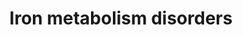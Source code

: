 ---
annotations:
- id: DOID:0111027
  parent: genetic disease
  type: Disease Ontology
  value: hemochromatosis type 2A
- id: PW:0001831
  parent: regulatory pathway
  type: Pathway Ontology
  value: altered iron homeostasis pathway
- id: DOID:0111030
  parent: genetic disease
  type: Disease Ontology
  value: hemochromatosis type 3
- id: CL:0000003
  parent: native cell
  type: Cell Type Ontology
  value: native cell
- id: DOID:0111029
  parent: genetic disease
  type: Disease Ontology
  value: hemochromatosis type 1
- id: PW:0002631
  parent: regulatory pathway
  type: Pathway Ontology
  value: iron uptake pathway
- id: DOID:0050649
  parent: genetic disease
  type: Disease Ontology
  value: atransferrinemia
- id: PW:0000590
  parent: regulatory pathway
  type: Pathway Ontology
  value: iron homeostasis pathway
- id: CL:0000584
  parent: native cell
  type: Cell Type Ontology
  value: enterocyte
- id: PW:0001589
  parent: disease pathway
  type: Pathway Ontology
  value: inborn error of metabolism pathway
- id: PW:0001816
  parent: disease pathway
  type: Pathway Ontology
  value: inborn error of metal metabolism pathway
- id: PW:0000004
  parent: regulatory pathway
  type: Pathway Ontology
  value: regulatory pathway
- id: DOID:2351
  parent: disease of metabolism
  type: Disease Ontology
  value: iron metabolism disease
- id: DOID:0111032
  parent: genetic disease
  type: Disease Ontology
  value: hemochromatosis type 2B
- id: DOID:655
  parent: genetic disease
  type: Disease Ontology
  value: inherited metabolic disorder
authors:
- AmauryPelzer
- EmiliaAgasi
description: This pathway was inspired by Chapter 40 of the book of Blau (ISBN 3642403360
  (978-3642403361)).  Intestinal iron is reduced by an cytochrome b reductase 1 (CYBRD1)
  and transported into intestinal cells by the divalent metal transporter SLC11A2
  (or DMT1). Inside cells, iron is stored as ferritin (FT). On the basolateral side,
  iron leaves the epithelium via a basolateral transporter, SLC40A1 (or IREG1), followed
  by oxidation through the action of hephaestin (Heph), a membrane-bound ceruloplasmin-like
  multicopper ferroxidase. Iron-loaded transferrin (Fe2-Tf) binds to the transferrin
  receptor (TfRC) on the surface of cells. The receptor-transferrin complex, localized
  in clathrin-coated pits (TTTT), is invaginated and forms endosomes. These specialized
  endosomes acquire a low internal pH due to the action of a proton pump (not shown).
  This leads to the dissociation of the iron from transferrin. Iron can be converted
  into its ferrous form by the metalloreductase STEAP3 and then leave the endosomes
  via SLC11A2. Apo-transferrin and transferrin receptors recycle to the plasma membrane
  for reuse. This iron uptake mechanism is found in most cell types, including enterocyte
  precursor cells. Excess iron can leave at least some cell types via SLC40A1 and
  can be converted to its ferric form by ceruloplasmin (CP), a non-membrane multicopper
  ferroxidase. Hereditary hemochromatosis results from mutations in HFE. HFE forms
  a heterodimer with β2-microglobulin, and some mutations that lead to hemochromatosis
  interrupt this interaction and thus lead to excess iron accumulation. Defects in
  a second transferrin receptor, TfR2, have recently been implicated in type 3 hemochromatosis.
  Hepcidin (HAMP) modulates cellular iron export through ferroportin (SLC40A1) by
  internalizing it into vesicles when the iron concentration is high. HFE, TfR2 and
  HJV are Hepcidin regulators which are mutated in hereditary hemochromatosis.
last-edited: 2022-02-24
organisms:
- Homo sapiens
redirect_from:
- /index.php/Pathway:WP5172
- /instance/WP5172
revision: null
schema-jsonld:
- '@context': https://schema.org/
  '@id': https://wikipathways.github.io/pathways/WP5172.html
  '@type': Dataset
  creator:
    '@type': Organization
    name: WikiPathways
  description: This pathway was inspired by Chapter 40 of the book of Blau (ISBN 3642403360
    (978-3642403361)).  Intestinal iron is reduced by an cytochrome b reductase 1
    (CYBRD1) and transported into intestinal cells by the divalent metal transporter
    SLC11A2 (or DMT1). Inside cells, iron is stored as ferritin (FT). On the basolateral
    side, iron leaves the epithelium via a basolateral transporter, SLC40A1 (or IREG1),
    followed by oxidation through the action of hephaestin (Heph), a membrane-bound
    ceruloplasmin-like multicopper ferroxidase. Iron-loaded transferrin (Fe2-Tf) binds
    to the transferrin receptor (TfRC) on the surface of cells. The receptor-transferrin
    complex, localized in clathrin-coated pits (TTTT), is invaginated and forms endosomes.
    These specialized endosomes acquire a low internal pH due to the action of a proton
    pump (not shown). This leads to the dissociation of the iron from transferrin.
    Iron can be converted into its ferrous form by the metalloreductase STEAP3 and
    then leave the endosomes via SLC11A2. Apo-transferrin and transferrin receptors
    recycle to the plasma membrane for reuse. This iron uptake mechanism is found
    in most cell types, including enterocyte precursor cells. Excess iron can leave
    at least some cell types via SLC40A1 and can be converted to its ferric form by
    ceruloplasmin (CP), a non-membrane multicopper ferroxidase. Hereditary hemochromatosis
    results from mutations in HFE. HFE forms a heterodimer with β2-microglobulin,
    and some mutations that lead to hemochromatosis interrupt this interaction and
    thus lead to excess iron accumulation. Defects in a second transferrin receptor,
    TfR2, have recently been implicated in type 3 hemochromatosis. Hepcidin (HAMP)
    modulates cellular iron export through ferroportin (SLC40A1) by internalizing
    it into vesicles when the iron concentration is high. HFE, TfR2 and HJV are Hepcidin
    regulators which are mutated in hereditary hemochromatosis.
  keywords:
  - '?'
  - BCS1L
  - CP
  - CYBRD1
  - FTH1
  - FTL
  - Fe2+
  - Fe3+
  - HAMP
  - HEPH
  - HFE
  - HJV
  - PANK2
  - SLC11A2
  - SLC40A1
  - STEAP3
  - TF
  - TFR2
  - TFRC
  license: CC0
  name: Iron metabolism disorders
seo: CreativeWork
title: Iron metabolism disorders
wpid: WP5172
---